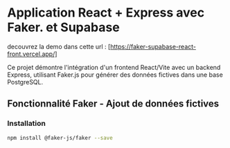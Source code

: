 # Application React + Express avec Faker. et Supabase

decouvrez la demo dans cette url : [https://faker-supabase-react-front.vercel.app/]

Ce projet démontre l'intégration d'un frontend React/Vite avec un backend Express, utilisant Faker.js pour générer des données fictives dans une base PostgreSQL.

## Fonctionnalité Faker - Ajout de données fictives

### Installation

```bash
npm install @faker-js/faker --save
```
